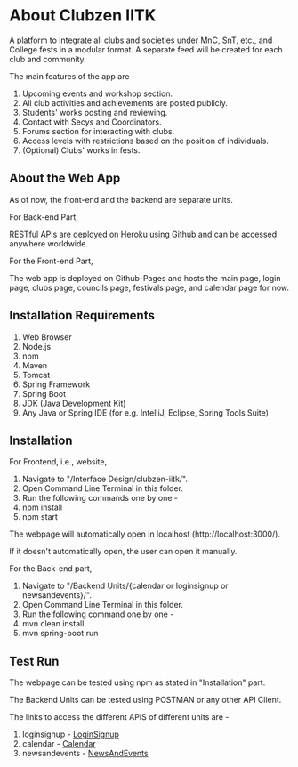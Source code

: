 # About Clubzen IITK

A platform to integrate all clubs and societies under MnC, SnT, etc., and College fests in a modular format. A separate feed will be created for each club and community.

The main features of the app are - 
1) Upcoming events and workshop section. 
2) All club activities and achievements are posted publicly. 
3) Students' works posting and reviewing. 
4) Contact with Secys and Coordinators. 
5) Forums section for interacting with clubs. 
6) Access levels with restrictions based on the position of individuals. 
6) (Optional) Clubs' works in fests.


## About the Web App

As of now, the front-end and the backend are separate units.

For Back-end Part,

RESTful APIs are deployed on Heroku using Github and can be accessed anywhere worldwide.

For the Front-end Part,

The web app is deployed on Github-Pages and hosts the main page, login page, clubs page, councils page, festivals page, and calendar page for now.

## Installation Requirements

1) Web Browser
2) Node.js
3) npm
4) Maven
5) Tomcat
6) Spring Framework
7) Spring Boot
8) JDK (Java Development Kit)
9) Any Java or Spring IDE (for e.g. IntelliJ, Eclipse, Spring Tools Suite)

## Installation

For Frontend, i.e., website,

1) Navigate to "/Interface Design/clubzen-iitk/".
2) Open Command Line Terminal in this folder.
3) Run the following commands one by one -
4) npm install
5) npm start

The webpage will automatically open in localhost (http://localhost:3000/).

If it doesn't automatically open, the user can open it manually.

For the Back-end part,

1) Navigate to "/Backend Units/{calendar or loginsignup or newsandevents}/".
2) Open Command Line Terminal in this folder.
3) Run the following command one by one -
4) mvn clean install
5) mvn spring-boot:run

## Test Run

The webpage can be tested using npm as stated in "Installation" part.

The Backend Units can be tested using POSTMAN or any other API Client.

The links to access the different APIS of different units are -

1) loginsignup - [LoginSignup](https://cs253-signin-signup.herokuapp.com/)
2) calendar - [Calendar](https://cs253-calendar.herokuapp.com/)
3) newsandevents - [NewsAndEvents](https://cs253-news-and-events.herokuapp.com/)



